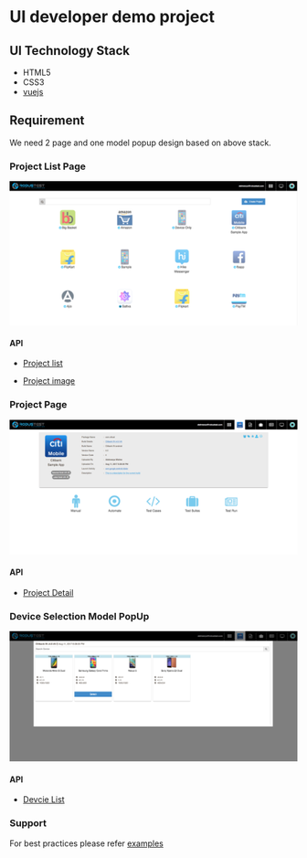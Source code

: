 # UI developer demo project 

## UI Technology Stack

- HTML5
- CSS3
- [vuejs](https://vuejs.org)


## Requirement 
We need 2 page and one model popup design based on above stack. 

### Project List Page 
![](https://raw.githubusercontent.com/izinga/UI_DEMO/master/screenshot/project_list.png)

#### API
- [Project list](https://raw.githubusercontent.com/izinga/UI_DEMO/master/json/project_list.json)


- [Project image](https://raw.githubusercontent.com/izinga/UI_DEMO/master/json/project_image.json)

### Project  Page 
![](https://raw.githubusercontent.com/izinga/UI_DEMO/master/screenshot/project_detail.png)

#### API
- [Project Detail](https://raw.githubusercontent.com/izinga/UI_DEMO/master/json/project_detail.json)

### Device Selection Model PopUp
![](https://raw.githubusercontent.com/izinga/UI_DEMO/master/screenshot/device_select.png)

#### API
- [Devcie List](https://raw.githubusercontent.com/izinga/UI_DEMO/master/json/device_list.json)

### Support 
For best practices please refer [examples](https://vuejs.org/v2/examples/)

